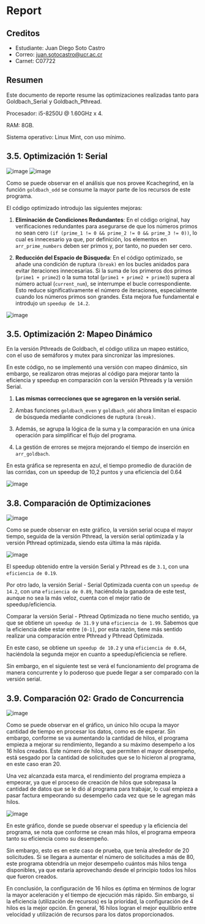 # Report

## Creditos
- Estudiante: Juan Diego Soto Castro
- Correo: juan.sotocastro@ucr.ac.cr
- Carnet: C07722

## Resumen
Este documento de reporte resume las optimizaciones realizadas tanto para Goldbach_Serial y Goldbach_Pthread.

Procesador: i5-8250U @ 1.60GHz x 4.

RAM: 8GB.

Sistema operativo: Linux Mint, con uso mínimo.

## 3.5. Optimización 1: Serial
![image](./Profiling/profiling_1.png)
![image](./Profiling/profiling_2.png)

Como se puede observar en el análisis que nos provee Kcachegrind, en la función `goldbach_odd` se consume la mayor parte de los recursos de este programa.

El código optimizado introdujo las siguientes mejoras:

1. **Eliminación de Condiciones Redundantes**: En el código original, hay verificaciones redundantes para asegurarse de que los números primos no sean cero `(if (prime_1 != 0 && prime_2 != 0 && prime_3 != 0))`, lo cual es innecesario ya que, por definición, los elementos en `arr_prime_numbers` deben ser primos y, por tanto, no pueden ser cero.

2. **Reducción del Espacio de Búsqueda**: En el código optimizado, se añade una condición de ruptura `(break)` en los bucles anidados para evitar iteraciones innecesarias. Si la suma de los primeros dos primos (`prime1 + prime2`) o la suma total (`prime1 + prime2 + prime3`) supera al número actual (`current_num`), se interrumpe el bucle correspondiente. Esto reduce significativamente el número de iteraciones, especialmente cuando los números primos son grandes. Esta mejora fue fundamental e introdujo un `speedup de 14.2`.

![image](./img/goldbach_serial_optimizado.png)


## 3.5. Optimización 2: Mapeo Dinámico
En la versión Pthreads de Goldbach, el código utiliza un mapeo estático, 
con el uso de semáforos y mutex para sincronizar las impresiones. 

En este código, no se implementó una versión con mapeo dinámico, sin embargo, 
se realizaron otras mejoras al código para mejorar tanto la eficiencia y speedup
en comparación con la versión Pthreads y la versión Serial.

1. **Las mismas correcciones que se agregaron en la versión serial.**

2. Ambas funciones `goldbach_even` y `goldbach_odd` ahora limitan el espacio 
de búsqueda mediante condiciones de ruptura `(break)`.

3. Además, se agrupa la lógica de la suma y la comparación en una única operación
para simplificar el flujo del programa. 

4. La gestión de errores se mejora mejorando el tiempo de inserción en `arr_goldbach`.


En esta gráfica se representa en azul, el tiempo promedio de duración de las 
corridas, con un speedup de 10,2 puntos y una eficiencia del 0.64

![image](./img/promedio_speedup_efficiency_pthread.png)

## 3.8. Comparación de Optimizaciones

![image](./img/comparacion_1.png)

Como se puede observar en este gráfico, la versión serial ocupa el mayor tiempo,
seguida de la versión Pthread, la versión serial optimizada y la versión Pthread 
optimizada, siendo esta última la más rápida.

![image](./img/comparacion_2.png)

El speedup obtenido entre la versión Serial y Pthread es de `3.1`, con una 
`eficiencia de 0.19`.

Por otro lado, la versión Serial - Serial Optimizada cuenta con un 
`speedup de 14.2`, con una `eficiencia de 0.89`, haciéndola la ganadora de este
 test, aunque no sea la más veloz, cuenta con el mejor ratio de 
 speedup/eficiencia.

Comparar la versión Serial - Pthread Optimizada no tiene mucho sentido, ya que 
se obtiene un `speedup de 31.9` y una `eficiencia de 1.99`. Sabemos que la 
eficiencia debe estar entre `[0-1]`, por esta razón, tiene más sentido realizar 
una comparación entre Pthread y Pthread Optimizada.

En este caso, se obtiene un `speedup de 10.2` y una `eficiencia de 0.64`, 
haciéndola la segunda mejor en cuanto a speedup/eficiencia se refiere.

Sin embargo, en el siguiente test se verá el funcionamiento del programa de 
manera concurrente y lo poderoso que puede llegar a ser comparado con la 
versión serial.

## 3.9. Comparación 02: Grado de Concurrencia

![image](./img/tiempo_hilos_concurrente.png)

Como se puede observar en el gráfico, un único hilo ocupa la mayor cantidad de 
tiempo en  procesar los datos, como es de esperar. Sin embargo, conforme se va
aumentando la cantidad de hilos, el programa empieza a mejorar su rendimiento, 
llegando a su máximo desempeño a los 16 hilos creados. Este número de hilos,
que permiten el mayor desempeño, está sesgado por la cantidad de solicitudes que
se lo hicieron al programa, en este caso eran 20. 


Una vez alcanzada esta marca, el rendimiento del programa empieza a empeorar, ya
que el proceso de creación de hilos que sobrepasa la cantidad de datos que se le
dió al programa para trabajar, lo cual empieza a pasar factura empeorando su 
desempeño cada vez que se le agregan más hilos.

![image](./img/speedup_and_efficiency_concurrente.png)

En este gráfico, donde se puede observar el speedup y la eficiencia del programa, 
se nota que conforme se crean más hilos, el programa empeora tanto su 
eficiencia como su desempeño.

Sin embargo, esto es en este caso de prueba, que tenía alrededor de 20 
solicitudes. Si se llegara a aumentar el número de solicitudes a más de 80, 
este programa obtendría un mejor desempeño cuántos más hilos tenga disponibles, 
ya que estaría aprovechando desde el principio todos los hilos que fueron creados.


En conclusión, la configuración de 16 hilos es óptima en términos de lograr la 
mayor aceleración y el tiempo de ejecución más rápido. Sin embargo, si la 
eficiencia (utilización de recursos) es la prioridad, 
la configuración de 4 hilos es la mejor opción. 
En general, 16 hilos logran el mejor equilibrio entre velocidad y utilización de
 recursos para los datos proporcionados.